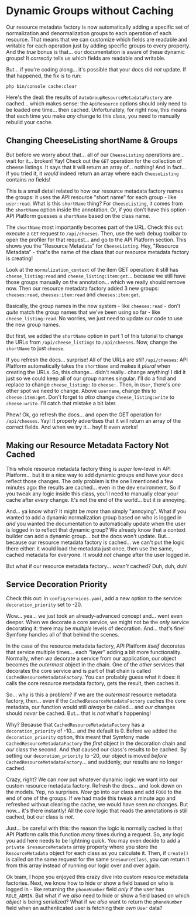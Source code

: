 # Dynamic Groups without Caching

Our resource metadata factory is now automatically adding a specific set of
normalization and denormalization groups to each operation of each resource.
That means that we can customize which fields are readable and writable for
each operation just by adding specific groups to every property. And the *true*
bonus is that... our documentation is aware of these dynamic groups! It
*correctly* tells us which fields are readable and writable.

But... if you're coding along... it's possible that your docs did *not* update.
If that happened, the fix is to run:

```terminal
php bin/console cache:clear
```

Here's the deal: the results of `AutoGroupResourceMetadataFactory` are cached...
which makes sense: the `ApiResource` options should only need to be loaded one
time... then cached. Unfortunately, for right now, this means that each time you
make *any* change to this class, you need to manually rebuild your cache.

## Changing CheeseListing shortName & Groups

But before we worry about that... all of our `CheeseListing` operations are...
wait for it... broken! Yay! Check out the `GET` operation for the collection of
cheese listings. It says that it will return an array of... nothing! And in fact...
if you tried it, it *would* indeed return an array where each `CheeseListing`
contains *no* fields!

This is a small detail related to how our resource metadata factory names the
groups: it uses the API resource "short name" for each group - like `user:read`.
What *is* this `shortName` thing? For `CheeseListing`, it comes from the `shortName`
option inside the annotation. Or, if you don't have this option - API Platform
guesses a `shortName` based on the class name.

The `shortName` most importantly becomes part of the URL. Check this out: execute
a `GET` request to `/api/cheeses`. Then, use the web debug toolbar to open the
profiler for that request... and go to the API Platform section. This shows you
the "Resource Metadata" for `CheeseListing`. Hey, "Resource Metadata" - that's
the name of the class that our resource metadata factory is creating!

Look at the `normalization_context` of the item GET operation: it still has
`cheese_listing:read` and `cheese_listing:item:get`... because we still have
those groups manually on the annotation... which we really should remove now.
Then our resource metadata factory added 3 new groups: `cheeses:read`,
`cheeses:item:read` and `cheeses:item:get`.

Basically, the group names in the new system - like `cheeses:read` - don't *quite*
match the group names that we've been using so far - like `cheese_listing:read`.
No worries, we just need to update our code to use the new group names.

But first, we added the `shortName` option in part 1 of this tutorial to change the
URLs from `/api/cheese_listings` to `/api/cheeses`. Now, change the `shortName`
to just `cheese`.

If you refresh the docs... surprise! All of the URLs are *still* `/api/cheeses`:
API Platform automatically takes the `shortName` and makes it *plural* when creating
the URLs. So, this change... didn't really.. change anything! I did it just so we
could keep all of our group names singular. I'll do a find and replace to change
`cheese_listing:` to `cheese:`. Then, in `User`, there's *one* other spot we need
to change. Above `username`, change this to `cheese:item:get`. Don't forget to
*also* change `cheese_listing:write` to `cheese:write`. I'll catch that mistake a
bit later.

Phew! Ok, go refresh the docs... and open the GET operation for `/api/cheeses`.
Yay! It properly advertises that it will return an array of the correct fields.
And when we try it... hey! It even works!

## Making our Resource Metadata Factory Not Cached

This whole resource metadata factory thing is *super* low-level in API Platform...
but it *is* a nice way to add dynamic groups and have your docs reflect those
changes. The only problem is the one I mentioned a few minutes ago: the results
are cached... even in the dev environment. So if you tweak any logic inside
this class, you'll need to manually clear your cache after *every* change. It's not
the end of the world... but it *is* annoying.

And... ya know what? It might be *more* than simply "annoying". What if you wanted
to add a dynamic normalization group based on who is logged in *and* you wanted
the documentation to automatically update when the user is logged in to reflect
that dynamic group? We already know that a context builder can add a dynamic group...
but the docs won't update. But... because our resource metadata factory is cached...
we can't put the logic there either: it would load the metadata just once, then
use the same, cached metadata for everyone. It would *not* change after the user
logged in.

But what if our resource metadata factory... *wasn't* cached? Duh, duh, duh!

## Service Decoration Priority

Check this out: in `config/services.yaml`, add a new option to the service:
`decoration_priority` set to -20.

Wow... yea... we just took an already-advanced concept and... went even deeper.
When we decorate a core service, we might not be the *only* service decorating it:
there may be *multiple* levels of decoration. And... that's fine! Symfony handles
all of that behind the scenes.

In the case of the resource metadata factory, API Platform *itself* decorates
that service multiple times... each "layer" adding a bit more functionality.
Normally, when *we* decorate a service from our application, our object becomes
the *outermost* object in the chain. One of the *other* services that decorates
the core service and is part of that chain is called `CachedResourceMetadataFactory`.
You can probably guess what it does: it calls the core resource metadata factory,
gets the result, then caches it.

So... why is this a problem? If we are the *outermost* resource metadata factory,
then... even if the `CachedResourceMetadataFactory` caches the core metadata,
our function would still *always* be called... and *our* changes should *never*
be cached. But... that is *not* what's happening!

Why? Because that `CachedResourceMetadataFactory` has a `decoration_priority`
of -10... and the default is 0. Before we added the `decoration_priority` option,
this meant that Symfony made `CachedResourceMetadataFactory` the *first* object
in the decoration chain and *our* class the second. And *that* caused our class's
results to be cached. By setting our `decoration_priority` to -20, our object
is moved *before* `CachedResourceMetadataFactory`... and suddenly, our results
are no longer cached.

Crazy, right? We can *now* put whatever dynamic logic we want into our custom
resource metadata factory. Refresh the docs... and look down on the models. Yep,
no surprises. *Now* go into our class and add `FOOO` to the end of one of the
groups. If we had made this tweak a minute ago and refreshed without clearing
the cache, we would have seen *no* changes. But now... it's there instantly!
All the *core* logic that reads the annotations *is* still cached, but our class
is *not*.

Just... be careful with this: the reason the logic is normally cached is that
API Platform calls this function *many* times during a request. So, any logic
you add here needs to be lightning quick. You may even decide to add a
`private $resourceMetadata` array property where you store the `ResourceMetadata`
object for each class as you calculate it. Then, if `create()` is called on the
same request for the same `$resourceClass`, you can return it from this array
instead of running our logic over and over again.

Ok team, I hope you enjoyed this crazy dive into custom resource metadata factories.
Next, we know how to hide or show a field based on who is logged in - like returning
the `phoneNumber` field *only* if the user has `ROLE_ADMIN`. But what if we *also*
need to hide or show a field based on which *object* is being serialized? What if
we *also* want to return the `phoneNumber` field when an authenticated user is
fetching their *own* `User` data?
